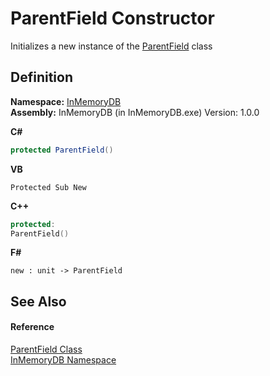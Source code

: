 # ParentField Constructor


Initializes a new instance of the <a href="https://gitlab.mff.cuni.cz/teaching/nprg031/2022-summer/student-telcerj/-/tree/master/InMemoryDB/Help/5461e5eb-5405-4cba-b818-6e7fd22b84dd">ParentField</a> class



## Definition
**Namespace:** <a href="https://gitlab.mff.cuni.cz/teaching/nprg031/2022-summer/student-telcerj/-/tree/master/InMemoryDB/Help/044e8d7f-0f94-a8b4-bd65-529f6359fdf7">InMemoryDB</a>  
**Assembly:** InMemoryDB (in InMemoryDB.exe) Version: 1.0.0

**C#**
``` C#
protected ParentField()
```
**VB**
``` VB
Protected Sub New
```
**C++**
``` C++
protected:
ParentField()
```
**F#**
``` F#
new : unit -> ParentField
```



## See Also


#### Reference
<a href="https://gitlab.mff.cuni.cz/teaching/nprg031/2022-summer/student-telcerj/-/tree/master/InMemoryDB/Help/5461e5eb-5405-4cba-b818-6e7fd22b84dd">ParentField Class</a>  
<a href="https://gitlab.mff.cuni.cz/teaching/nprg031/2022-summer/student-telcerj/-/tree/master/InMemoryDB/Help/044e8d7f-0f94-a8b4-bd65-529f6359fdf7">InMemoryDB Namespace</a>  
